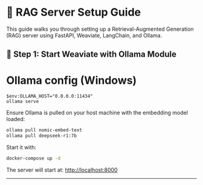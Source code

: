 # 🧠 RAG Server Setup Guide

This guide walks you through setting up a Retrieval-Augmented Generation (RAG) server using FastAPI, Weaviate, LangChain, and Ollama.


## 🚀 Step 1: Start Weaviate with Ollama Module

# Ollama config (Windows)
```
$env:OLLAMA_HOST="0.0.0.0:11434"
ollama serve
```

Ensure Ollama is pulled on your host machine with the embedding model loaded:

```bash
ollama pull nomic-embed-text
ollama pull deepseek-r1:7b
```


Start it with:

```bash
docker-compose up -d
```

The server will start at: [http://localhost:8000](http://localhost:8000)

---


